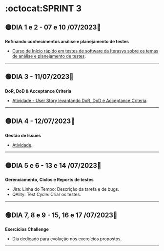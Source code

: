 # :octocat:SPRINT 3
## :yellow_circle:DIA 1 e 2 - 07 e 10 /07/2023:pushpin:
**Refinando conhecimentos análise e planejamento de testes**
- [Curso de Início rápido em testes de software da Iterasys sobre os temas de análise e planejamento de testes](https://github.com/AndressaComp/SPRINTs/issues/37#issue-1806723332).
---
## :green_circle:DIA 3 - 11/07/2023:pushpin:
**DoR, DoD & Acceptance Criteria**
- [Atividade - User Story levantando DoR, DoD e Acceptance Criteria](https://github.com/AndressaComp/SPRINTs/issues/36#issue-1799924750).
---
## :yellow_circle:DIA 4 - 12/07/2023:pushpin:
**Gestão de Issues**
- [Atividade]().
---
## :yellow_circle:DIA 5 e 6 - 13 e 14 /07/2023:pushpin:
**Gerenciamento, Ciclos e Reports de testes**
- Jira: Linha do Tempo: Descrição da tarefa e de bugs.
- QAlity: Test Cycle: Criar os testes.
---
## :green_circle:DIA 7, 8 e 9 - 15, 16 e 17 /07/2023:pushpin:
**Exercícios Challenge**
- Dia dedicado para evolução nos exercícios propostos.
---

